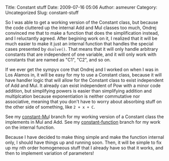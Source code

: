 Title: Constant stuff
Date: 2009-07-16 05:06
Author: asmeurer
Category: Uncategorized
Slug: constant-stuff

So I was able to get a working version of the Constant class, but
because the code cluttered up the internal Add and Mul classes too much,
Ondrej convinced me that to make a function that does the simplification
instead, and I reluctantly agreed. After begining work on it, I realized
that it will be much easier to make it just an internal function that
handles the special cases presented by `dsolve()`. That means that it
will only handle arbitrary constants that are independent of one
variable, and it will only work with constants that are named as "C1",
"C2", and so on.

If we ever get the sympyx core that Ondrej and I worked on when I was in
Los Alamos in, it will be easy for my to use a Constant class, because
it will have handler logic that will allow for the Constant class to
exist independent of Add and Mul. It already can exist independent of
Pow with a minor code addition, but simplifying powers is easier than
simplifying addition and multiplcation because exponentiation is neither
commutative nor associative, meaning that you don't have to worry about
absorbing stuff on the other side of something, like `2 + x + C`.

See my [constant-Mu][]l branch for my working version of a Constant
class the implements in Mul and Add. See my [constant-function][] branch
for my work on the internal function.

Because I have decided to make thing simple and make the function
internal only, I should have things up and running soon. Then, it will
be simple to fix up my nth order homogeneous stuff that I already have
so that it works, and then to implement variation of parameters!

  [constant-Mu]: http://github.com/asmeurer/sympy/tree/constant-Mul
  [constant-function]: http://github.com/asmeurer/sympy/tree/constant-function
